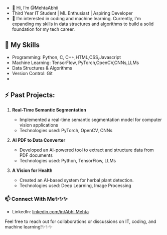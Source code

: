 - 👋 Hi, I’m @MehtaAbhii
- Third Year IT Student | ML Enthusiast | Aspiring Developer
- 👀 I’m interested in coding and machine learning. Currently, I'm expanding my skills in data structures and algorithms to build a solid foundation for my tech career.
## 🌱 My Skills
- Programming: Python, C, C++,HTML,CSS,Javascript
- Machine Learning: TensorFlow, PyTorch,OpenCV,CNNs,LLMs
- Data Structures & Algorithms
- Version Control: Git
- 
## ⚡ Past Projects:
1. **Real-Time Semantic Segmentation**
   - Implemented a real-time semantic segmentation model for computer vision applications
   - Technologies used: PyTorch, OpenCV, CNNs

2. **AI PDF to Data Converter**
   - Developed an AI-powered tool to extract and structure data from PDF documents
   - Technologies used: Python, TensorFlow, LLMs

3. **A Vision for Health**
   - Created an AI-based system for herbal plant detection.
   - Technologies used: Deep Learning, Image Processing

### 📫 Connect With Me✨✨✨
- LinkedIn: [linkedin.com/in/Abhi Mehta](https://www.linkedin.com/in/abhi-mehta-84b72a257/)

Feel free to reach out for collaborations or discussions on IT, coding, and machine learning!✨✨✨
<!---
MehtaAbhii/MehtaAbhii is a ✨ special ✨ repository because its `README.md` (this file) appears on your GitHub profile.
You can click the Preview link to take a look at your changes.
--->
